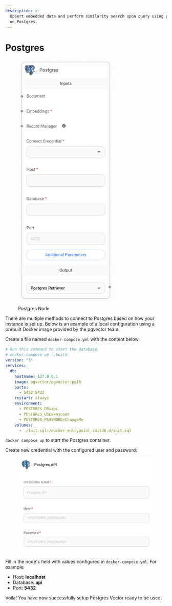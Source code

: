 ```yaml
---
description: >-
  Upsert embedded data and perform similarity search upon query using pgvector
  on Postgres.
---
```


# Postgres

<figure><img src="../../../.gitbook/assets/image--163-.png" alt="" width="292"><figcaption><p>Postgres Node</p></figcaption></figure>

There are multiple methods to connect to Postgres based on how your instance is set up. Below is an example of a local configuration using a prebuilt Docker image provided by the pgvector team.

Create a file named `docker-compose.yml` with the content below:

```yaml
# Run this command to start the database:
# docker-compose up --build
version: "3"
services:
  db:
    hostname: 127.0.0.1
    image: pgvector/pgvector:pg16
    ports:
      - 5432:5432
    restart: always
    environment:
      - POSTGRES_DB=api
      - POSTGRES_USER=myuser
      - POSTGRES_PASSWORD=ChangeMe
    volumes:
      - ./init.sql:/docker-entrypoint-initdb.d/init.sql
```

`docker compose up` to start the Postgres container.

Create new credential with the configured user and password:

<figure><img src="../../../.gitbook/assets/image--50-.png" alt="" width="526"><figcaption></figcaption></figure>

Fill in the node's field with values configured in `docker-compose.yml`. For example:

* Host: **localhost**
* Database: **api**
* Port: **5432**

Voila! You have now successfully setup Postgres Vector ready to be used.

